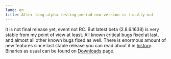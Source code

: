```yaml
---
lang: en
title: After long alpha testing period new version is finally out
---
```

It is not final release yet, event not RC. But latest beta (2.8.6.1638) is very stable from my point of view at least. All known critical bugs fixed at last, and almost all other known bugs fixed as well. There is enormous amount of new features since last stable release you can read about it in [history](/history.txt). Binaries as usual can be found on [Downloads](/en/downloads) page.
